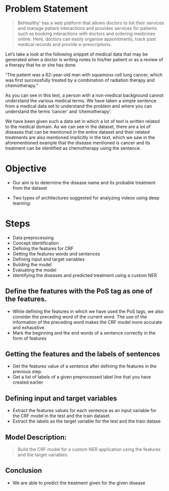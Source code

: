 # Problem Statement
> BeHealthy’ has a web platform that allows doctors to list their services and manage patient interactions and provides services for patients such as booking interactions with doctors and ordering medicines online. Here, doctors can easily organise appointments, track past medical records and provide e-prescriptions.

 Let’s take a look at the following snippet of medical data that may be generated when a doctor is writing notes to his/her patient or as a review of a therapy that he or she has done.

“The patient was a 62-year-old man with squamous cell lung cancer, which was first successfully treated by a combination of radiation therapy and chemotherapy.”

As you can see in this text, a person with a non-medical background cannot understand the various medical terms. We have taken a simple sentence from a medical data set to understand the problem and where you can understand the terms ‘cancer’ and ‘chemotherapy’. 

We have been given such a data set in which a lot of text is written related to the medical domain. As we can see in the dataset, there are a lot of diseases that can be mentioned in the entire dataset and their related treatments are also mentioned implicitly in the text, which we saw in the aforementioned example that the disease mentioned is cancer and its treatment can be identified as chemotherapy using the sentence.


# Objective

- Our aim is to determine the disease name and its probable treatment from the dataset

- Two types of architectures suggested for analyzing videos using deep learning:

# Steps 

- Data preprocessing
- Concept identification
- Defining the features for CRF
- Getting the features words and sentences
- Defining input and target variables
- Building the model
- Evaluating the model
- Identifying the diseases and predicted treatment using a custom NER

## Define the features with the PoS tag as one of the features.
- While defining the features in which we have used the PoS tags, we also consider the preceding word of the current word. The use of the information of the preceding word makes the CRF model more accurate and exhaustive.
- Mark the beginning and the end words of a sentence correctly in the form of features

## Getting the features and the labels of sentences

-  Get the features value of a sentence after defining the features in the previous step.
-  Get a list of labels of a given preprocessed label line that you have created earlier

## Defining input and target variables

- Extract the features values for each sentence as an input variable for the CRF model in the test and the train dataset.
- Extract the labels as the target variable for the test and the train datase

## Model Description:
> Build the CRF model for a custom NER application using the features and the target variables.

## Conclusion

- We are able to predict the treatment given for the given disease